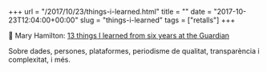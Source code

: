 +++
url = "/2017/10/23/things-i-learned.html"
title = ""
date = "2017-10-23T12:04:00+00:00"
slug = "things-i-learned"
tags = ["retalls"]
+++

📎 Mary Hamilton: [13 things I learned from six years at the Guardian](https://medium.com/@newsmary/13-things-i-learned-from-six-years-at-the-guardian-73779ba3f058)

Sobre dades, persones, plataformes, periodisme de qualitat, transparència i complexitat, i més.